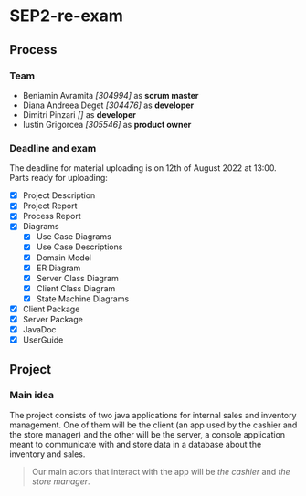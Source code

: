 # SEP2-re-exam

## Process
### Team
* Beniamin Avramita *[304994]* as **scrum master**
* Diana Andreea Deget *[304476]* as **developer**
* Dimitri Pinzari *[]* as **developer**
* Iustin Grigorcea *[305546]* as **product owner**

### Deadline and exam
The deadline for material uploading is on 12th of August 2022 at 13:00.
Parts ready for uploading:
- [x] Project Description
- [x] Project Report
- [x] Process Report
- [x] Diagrams
  - [X] Use Case Diagrams
  - [x] Use Case Descriptions
  - [x] Domain Model
  - [X] ER Diagram
  - [x] Server Class Diagram
  - [x] Client Class Diagram
  - [x] State Machine Diagrams
- [x] Client Package
- [x] Server Package
- [x] JavaDoc
- [x] UserGuide

## Project
### Main idea
The project consists of two java applications for internal sales and inventory management.
One of them will be the client (an app used by the cashier and the store manager) and the
other will be the server, a console application meant to communicate with and store data in a database
about the inventory and sales.

> Our main actors that interact with the app will be *the cashier* and *the store manager*.
